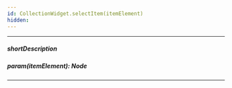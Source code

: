 ```yaml
---
id: CollectionWidget.selectItem(itemElement)
hidden: 
---
```

---
##### shortDescription

##### param(itemElement): Node

---
